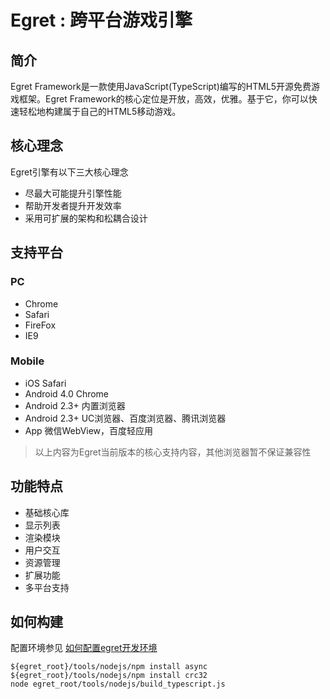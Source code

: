 Egret : 跨平台游戏引擎
================================================



简介
-------------------

Egret Framework是一款使用JavaScript(TypeScript)编写的HTML5开源免费游戏框架。Egret Framework的核心定位是开放，高效，优雅。基于它，你可以快速轻松地构建属于自己的HTML5移动游戏。


核心理念
--------------------

Egret引擎有以下三大核心理念
* 尽最大可能提升引擎性能
* 帮助开发者提升开发效率
* 采用可扩展的架构和松耦合设计

支持平台
--------------------
### PC
* Chrome
* Safari
* FireFox
* IE9

### Mobile
* iOS Safari
* Android 4.0 Chrome
* Android 2.3+ 内置浏览器
* Android 2.3+ UC浏览器、百度浏览器、腾讯浏览器
* App 微信WebView，百度轻应用

> 以上内容为Egret当前版本的核心支持内容，其他浏览器暂不保证兼容性



功能特点
------------------------
* 基础核心库
* 显示列表
* 渲染模块
* 用户交互
* 资源管理
* 扩展功能
* 多平台支持



如何构建
-------------------------
配置环境参见 [如何配置egret开发环境](https://github.com/egret-team/egret/wiki)

```
${egret_root}/tools/nodejs/npm install async
${egret_root}/tools/nodejs/npm install crc32
node egret_root/tools/nodejs/build_typescript.js
```